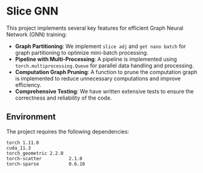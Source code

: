 # Slice GNN

This project implements several key features for efficient Graph Neural Network (GNN) training:

- **Graph Partitioning**: We implement `slice adj` and `get nano batch` for graph partitioning to optimize mini-batch processing.
- **Pipeline with Multi-Processing**: A pipeline is implemented using `torch.multiprocessing.Queue` for parallel data handling and processing.
- **Computation Graph Pruning**: A function to prune the computation graph is implemented to reduce unnecessary computations and improve efficiency.
- **Comprehensive Testing**: We have written extensive tests to ensure the correctness and reliability of the code.

## Environment

The project requires the following dependencies:

```
torch 1.11.0
cuda_11.3
torch_geometric 2.2.0
torch-scatter          2.1.0
torch-sparse           0.6.16
```
